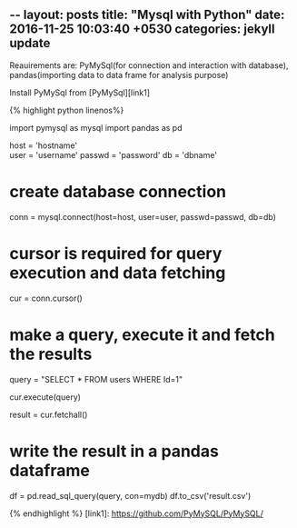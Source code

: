 --
layout: posts
title:  "Mysql with Python"
date:   2016-11-25 10:03:40 +0530
categories: jekyll update
---
Reauirements are: PyMySql(for connection and interaction with database), pandas(importing data to data frame for analysis purpose)

Install PyMySql from [PyMySql][link1]


{% highlight python linenos%}

import pymysql as mysql
import pandas as pd

host = 'hostname' 	
user = 'username'
passwd = 'password'
db = 'dbname'

# create database connection 
conn = mysql.connect(host=host, user=user, passwd=passwd, db=db)

# cursor is required for query execution and data fetching
cur = conn.cursor()

# make a query, execute it and fetch the results
query = "SELECT * FROM users WHERE Id=1"

cur.execute(query)

result = cur.fetchall()

# write the result in a pandas dataframe
df = pd.read_sql_query(query, con=mydb)
df.to_csv('result.csv')

{% endhighlight %}
[link1]: https://github.com/PyMySQL/PyMySQL/
